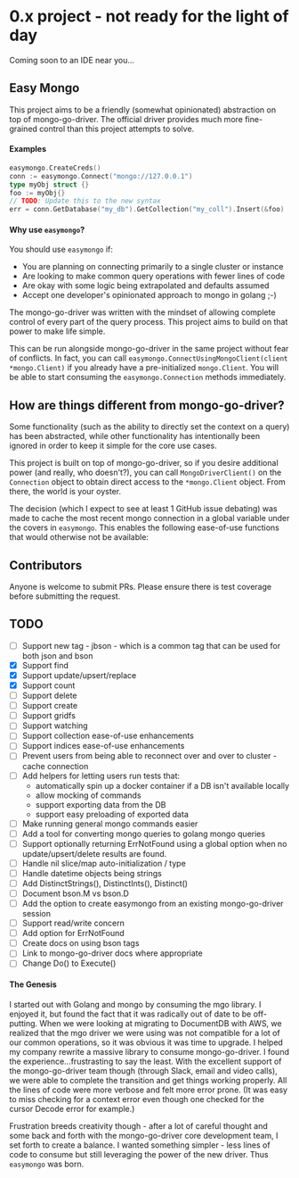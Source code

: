 # 0.x project - not ready for the light of day
Coming soon to an IDE near you...

## Easy Mongo
This project aims to be a friendly (somewhat opinionated) abstraction on top of mongo-go-driver. The official driver provides much more fine-grained control than this project attempts to solve.

#### Examples

```go
easymongo.CreateCreds()
conn := easymongo.Connect("mongo://127.0.0.1")
type myObj struct {}
foo := myObj{}
// TODO: Update this to the new syntax
err = conn.GetDatabase("my_db").GetCollection("my_coll").Insert(&foo)
```

#### Why use `easymongo`?
You should use `easymongo` if:
- You are planning on connecting primarily to a single cluster or instance
- Are looking to make common query operations with fewer lines of code
- Are okay with some logic being extrapolated and defaults assumed
- Accept one developer's opinionated approach to mongo in golang ;-)

The mongo-go-driver was written with the mindset of allowing complete control of every part of the query process. This project aims to build on that power to make life simple.

This can be run alongside mongo-go-driver in the same project without fear of conflicts. In fact, you can call `easymongo.ConnectUsingMongoClient(client *mongo.Client)` if you already have a pre-initialized `mongo.Client`. You will be able to start consuming the `easymongo.Connection` methods immediately.

## How are things different from mongo-go-driver?
Some functionality (such as the ability to directly set the context on a query) has been abstracted, while other functionality has intentionally been ignored in order to keep it simple for the core use cases.

This project is built on top of mongo-go-driver, so if you desire additional power (and really, who doesn't?), you can call `MongoDriverClient()` on the `Connection` object to obtain direct access to the `*mongo.Client` object. From there, the world is your oyster.

The decision (which I expect to see at least 1 GitHub issue debating) was made to cache the most recent mongo connection in a global variable under the covers in `easymongo`. This enables the following ease-of-use functions that would otherwise not be available:


## Contributors
Anyone is welcome to submit PRs. Please ensure there is test coverage before submitting the request.

## TODO
- [ ] Support new tag - jbson - which is a common tag that can be used for both json and bson
- [X] Support find
- [X] Support update/upsert/replace
- [X] Support count
- [ ] Support delete
- [ ] Support create
- [ ] Support gridfs
- [ ] Support watching
- [ ] Support collection ease-of-use enhancements
- [ ] Support indices ease-of-use enhancements
- [ ] Prevent users from being able to reconnect over and over to cluster - cache connection
- [ ] Add helpers for letting users run tests that:
  - automatically spin up a docker container if a DB isn't available locally
  - allow mocking of commands
  - support exporting data from the DB
  - support easy preloading of exported data
- [ ] Make running general mongo commands easier
- [ ] Add a tool for converting mongo queries to golang mongo queries
- [ ] Support optionally returning ErrNotFound using a global option when no update/upsert/delete results are found.
- [ ] Handle nil slice/map auto-initialization / type
- [ ] Handle datetime objects being strings
- [ ] Add DistinctStrings(), DistinctInts(), Distinct()
- [ ] Document bson.M vs bson.D
- [ ] Add the option to create easymongo from an existing mongo-go-driver session
- [ ] Support read/write concern
- [ ] Add option for ErrNotFound
- [ ] Create docs on using bson tags
- [ ] Link to mongo-go-driver docs where appropriate
- [ ] Change Do() to Execute()

#### The Genesis
I started out with Golang and mongo by consuming the mgo library. I enjoyed it, but found the fact that it was radically out of date to be off-putting. When we were looking at migrating to DocumentDB with AWS, we realized that the mgo driver we were using was not compatible for a lot of our common operations, so it was obvious it was time to upgrade. I helped my company rewrite a massive library to consume mongo-go-driver. I found the experience...frustrasting to say the least. With the excellent support of the mongo-go-driver team though (through Slack, email and video calls), we were able to complete the transition and get things working properly. All the lines of code were more verbose and felt more error prone. (It was easy to miss checking for a context error even though one checked for the cursor Decode error for example.)

Frustration breeds creativity though - after a lot of careful thought and some back and forth with the mongo-go-driver core development team, I set forth to create a balance. I wanted something simpler - less lines of code to consume but still leveraging the power of the new driver. Thus `easymongo` was born.